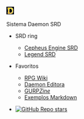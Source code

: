 <!-- Logo -->
[![](../../_media/favicon.ico)](/)

<!-- Title -->
Sistema Daemon SRD

* SRD ring
  - [Cepheus Engine SRD](https://nerun.github.io/cepheus)
  - [Legend SRD](https://nerun.github.io/legend-srd)

* Favoritos
  - [RPG Wiki](https://wiki.daemon.com.br)
  - [Daemon Editora](https://www.daemoneditora.com.br)
  - [GURP*Zine*](https://www.gurpzine.com.br)
  - [Exemplos Markdown](extra_00-sample.md)

* [![GitHub Repo stars](https://img.shields.io/github/stars/nerun/sistema-daemon ':class=badge')](https://github.com/nerun/sistema-daemon)
